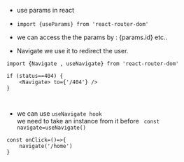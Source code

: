 - use params in react

- `import {useParams} from 'react-router-dom'`
- we can access the the params by :
  {params.id} etc..

- Navigate we use it to redirect the user.

```
import {Navigate , useNavigate} from 'react-router-dom'

if (status==404) {
    <Navigate> to={'/404'} />
}



```

- we can use `useNavigate hook` <br>
  we need to take an instance from it before
  ` const navigate=useNavigate()`

```
const onClick=()=>{
    navigate('/home')
}
```
